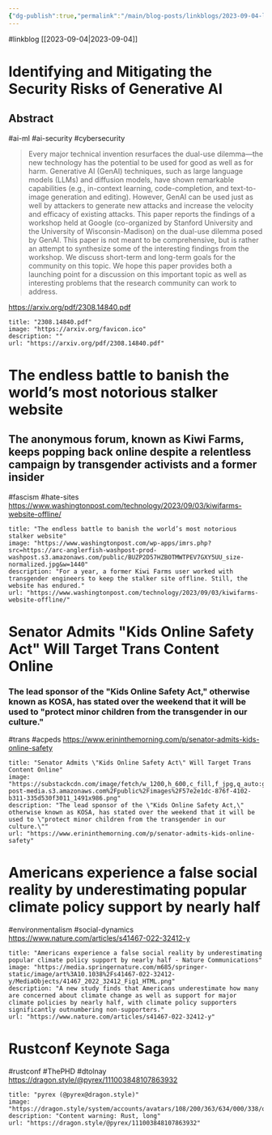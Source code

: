 ```yaml
---
{"dg-publish":true,"permalink":"/main/blog-posts/linkblogs/2023-09-04-links/","noteIcon":"","created":"2023-09-04T17:08:24.713-04:00","updated":"2023-10-06T22:51:00.054-04:00"}
---
```


#linkblog 
[[2023-09-04\|2023-09-04]]

# Identifying and Mitigating the Security Risks of Generative AI

## Abstract 
#ai-ml #ai-security #cybersecurity
> Every major technical invention resurfaces the dual-use dilemma—the new technology has the potential to be used for good as well as for harm. Generative AI (GenAI) techniques, such as large language models (LLMs) and diffusion models, have shown remarkable capabilities (e.g., in-context learning, code-completion, and text-to-image generation and editing). However, GenAI can be used just as well by attackers to generate new attacks and increase the velocity and efficacy of existing attacks. This paper reports the findings of a workshop held at Google (co-organized by Stanford University and the University of Wisconsin-Madison) on the dual-use dilemma posed by GenAI. This paper is not meant to be comprehensive, but is rather an attempt to synthesize some of the interesting findings from the workshop. We discuss short-term and long-term goals for the community on this topic. We hope this paper provides both a launching point for a discussion on this important topic as well as interesting problems that the research community can work to address.


https://arxiv.org/pdf/2308.14840.pdf
```embed
title: "2308.14840.pdf"
image: "https://arxiv.org/favicon.ico"
description: ""
url: "https://arxiv.org/pdf/2308.14840.pdf"
```

# The endless battle to banish the world’s most notorious stalker website

## The anonymous forum, known as Kiwi Farms, keeps popping back online despite a relentless campaign by transgender activists and a former insider
#fascism #hate-sites
https://www.washingtonpost.com/technology/2023/09/03/kiwifarms-website-offline/
```embed
title: "The endless battle to banish the world’s most notorious stalker website"
image: "https://www.washingtonpost.com/wp-apps/imrs.php?src=https://arc-anglerfish-washpost-prod-washpost.s3.amazonaws.com/public/BUZP2D57HZBOTMWTPEV7GXY5UU_size-normalized.jpg&w=1440"
description: "For a year, a former Kiwi Farms user worked with transgender engineers to keep the stalker site offline. Still, the website has endured."
url: "https://www.washingtonpost.com/technology/2023/09/03/kiwifarms-website-offline/"
```

# Senator Admits "Kids Online Safety Act" Will Target Trans Content Online

### The lead sponsor of the "Kids Online Safety Act," otherwise known as KOSA, has stated over the weekend that it will be used to "protect minor children from the transgender in our culture."
#trans #acpeds
https://www.erininthemorning.com/p/senator-admits-kids-online-safety
```embed
title: "Senator Admits \"Kids Online Safety Act\" Will Target Trans Content Online"
image: "https://substackcdn.com/image/fetch/w_1200,h_600,c_fill,f_jpg,q_auto:good,fl_progressive:steep,g_auto/https%3A%2F%2Fsubstack-post-media.s3.amazonaws.com%2Fpublic%2Fimages%2F57e2e1dc-876f-4102-b311-335d530f3011_1491x986.png"
description: "The lead sponsor of the \"Kids Online Safety Act,\" otherwise known as KOSA, has stated over the weekend that it will be used to \"protect minor children from the transgender in our culture.\""
url: "https://www.erininthemorning.com/p/senator-admits-kids-online-safety"
```



# Americans experience a false social reality by underestimating popular climate policy support by nearly half
#environmentalism #social-dynamics 
https://www.nature.com/articles/s41467-022-32412-y
```embed
title: "Americans experience a false social reality by underestimating popular climate policy support by nearly half - Nature Communications"
image: "https://media.springernature.com/m685/springer-static/image/art%3A10.1038%2Fs41467-022-32412-y/MediaObjects/41467_2022_32412_Fig1_HTML.png"
description: "A new study finds that Americans underestimate how many are concerned about climate change as well as support for major climate policies by nearly half, with climate policy supporters significantly outnumbering non-supporters."
url: "https://www.nature.com/articles/s41467-022-32412-y"
```

# Rustconf Keynote Saga
#rustconf #ThePHD #dtolnay
https://dragon.style/@pyrex/111003848107863932
```embed
title: "pyrex (@pyrex@dragon.style)"
image: "https://dragon.style/system/accounts/avatars/108/200/363/634/000/338/original/e32442b6973289b8.png"
description: "Content warning: Rust, long"
url: "https://dragon.style/@pyrex/111003848107863932"
```

